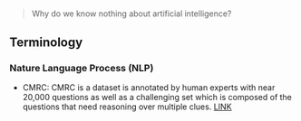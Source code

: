 # 

> Why do we know nothing about artificial intelligence?


## Terminology
### Nature Language Process (NLP)
- CMRC: CMRC is a dataset is annotated by human experts with near 20,000 questions as well as a challenging set which is composed of the questions that need reasoning over multiple clues. [LINK](2021/2021-11/CMRC.md)

